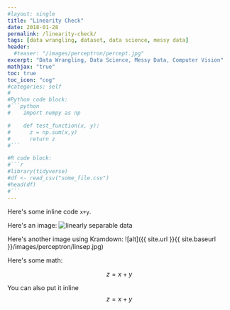 ```yaml
---
#layout: single
title: "Linearity Check"
date: 2018-01-28
permalink: /linearity-check/
tags: [data wrangling, dataset, data science, messy data]
header:
  #teaser: "/images/perceptron/percept.jpg"
excerpt: "Data Wrangling, Data Science, Messy Data, Computer Vision"
mathjax: "true"
toc: true
toc_icon: "cog"
#categories: self
#
#Python code block:
#```python
#    import numpy as np

#    def test_function(x, y):
#      z = np.sum(x,y)
#      return z
#```

#R code block:
#```r
#library(tidyverse)
#df <- read_csv("some_file.csv")
#head(df)
#```
---
```




Here's some inline code `x+y`.

Here's an image:
<img src="{{ site.url }}{{ site.baseurl }}/images/perceptron/linsep.jpg" alt="linearly separable data">

Here's another image using Kramdown:
![alt]({{ site.url }}{{ site.baseurl }}/images/perceptron/linsep.jpg)

Here's some math:

$$z=x+y$$

You can also put it inline $$z=x+y$$
